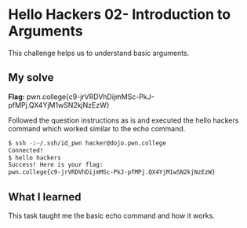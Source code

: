 # Hello Hackers 02- Introduction to Arguments
This challenge helps us to understand basic arguments.

## My solve
**Flag:** pwn.college{c9-jrVRDVhDijmMSc-PkJ-pfMPj.QX4YjM1wSN2kjNzEzW}

Followed the question instructions as is and executed the hello hackers command which worked similar to the echo command.

```bash
$ ssh -i~/.ssh/id_pwn hacker@dojo.pwn.college
Connected!
$ hello hackers
Success! Here is your flag:
pwn.college{c9-jrVRDVhDijmMSc-PkJ-pfMPj.QX4YjM1wSN2kjNzEzW}
```

## What I learned
This task taught me the basic echo command and how it works.
